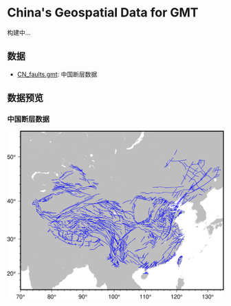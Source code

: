 # China's Geospatial Data for GMT

构建中...

## 数据

- [CN_faults.gmt](CN_faults.gmt): 中国断层数据


## 数据预览

### 中国断层数据

![CN faults](figures/CN_faults.png)
